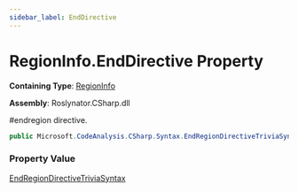 ```yaml
---
sidebar_label: EndDirective
---
```


# RegionInfo\.EndDirective Property

**Containing Type**: [RegionInfo](../index.md)

**Assembly**: Roslynator\.CSharp\.dll

  
\#endregion directive\.

```csharp
public Microsoft.CodeAnalysis.CSharp.Syntax.EndRegionDirectiveTriviaSyntax EndDirective { get; }
```

### Property Value

[EndRegionDirectiveTriviaSyntax](https://docs.microsoft.com/en-us/dotnet/api/microsoft.codeanalysis.csharp.syntax.endregiondirectivetriviasyntax)

